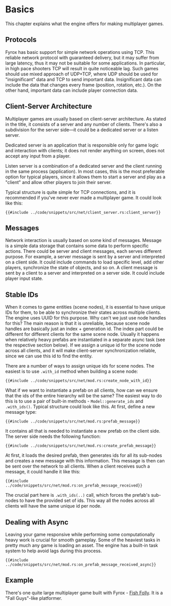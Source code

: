 # Basics

This chapter explains what the engine offers for making multiplayer games.

## Protocols

Fyrox has basic support for simple network operations using TCP. This reliable network protocol with guaranteed
delivery, but it may suffer from large latency, thus it may not be suitable for some applications. In particular,
in high pace shooters TCP will result in quite noticeable lag. Such games should use mixed approach of UDP+TCP, where
UDP should be used for "insignificant" data and TCP to send important data. Insignificant data can include the data
that changes every frame (position, rotation, etc.). On the other hand, important data can include player connection
data.

## Client-Server Architecture

Multiplayer games are usually based on client-server architecture. As stated in the title, it consists of a server
and any number of clients. There's also a subdivision for the server side—it could be a dedicated server or a listen
server.

Dedicated server is an application that is responsible only for game logic and interaction with clients; it does 
not render anything on screen, does not accept any input from a player.

Listen server is a combination of a dedicated server and the client running in the same process (application). In most
cases, this is the most preferable option for typical players, since it allows them to start a server and play as 
a "client" and allow other players to join their server.

Typical structure is quite simple for TCP connections, and it is recommended if you've never ever made a multiplayer
game. It could look like this:

```rust,no_run
{{#include ../code/snippets/src/net/client_server.rs:client_server}}
```

## Messages

Network interaction is usually based on some kind of messages. Message is a simple data storage that contains some
data to perform specific actions. There could be server and client messages, each serves different purpose. For example,
a server message is sent by a server and interpreted on a client side. It could include commands to load specific level, 
add other players, synchronize the state of objects, and so on. A client message is sent by a client to a server and 
interpreted on a server side. It could include player input state.

## Stable IDs

When it comes to game entities (scene nodes), it is essential to have unique IDs for them, to be able to synchronize their
states across multiple clients. The engine uses UUID for this purpose. Why can't we just use node handles for this? The
main reason is that it is unreliable, because scene node handles are basically just an index + generation id. The index
part could be different for different clients for the same scene node. Usually it happens when relatively heavy prefabs 
are instantiated in a separate async task (see the respective section below). If we assign a unique id for the scene node 
across all clients, and it will make client-server synchronization reliable, since we can use this id to find the entity.

There are a number of ways to assign unique ids for scene nodes. The easiest is to use `.with_id` method when building
a scene node:

```rust,no_run
{{#include ../code/snippets/src/net/mod.rs:create_node_with_id}}
```

What if we want to instantiate a prefab on all clients, how can we ensure that the ids of the entire hierarchy will
be the same? The easiest way to do this is to use a pair of built-in methods - `Model::generate_ids` and `.with_ids()`.
Typical structure could look like this. At first, define a new message type:

```rust,no_run
{{#include ../code/snippets/src/net/mod.rs:prefab_message}}
```

It contains all that is needed to instantiate a new prefab on the client side. The server side needs the following
function:

```rust,no_run
{{#include ../code/snippets/src/net/mod.rs:create_prefab_message}}
```

At first, it loads the desired prefab, then generates ids for all its sub-nodes and creates a new message with this
information. This message is then can be sent over the network to all clients. When a client receives such a message,
it could handle it like this:

```rust,no_run
{{#include ../code/snippets/src/net/mod.rs:on_prefab_message_received}}
```

The crucial part here is `.with_ids(..)` call, which forces the prefab's sub-nodes to have the provided set of ids.
This way all the nodes across all clients will have the same unique id per node.

## Dealing with Async

Leaving your game responsive while performing some computationally heavy work is crucial for smooth gameplay. Some of
the heaviest tasks in pretty much any game is loading an asset. The engine has a built-in task system to help avoid 
lags during this process.

```rust,no_run
{{#include ../code/snippets/src/net/mod.rs:on_prefab_message_received_async}}
```

## Example

There's one quite large multiplayer game built with Fyrox - [Fish Folly](https://github.com/mrDIMAS/FishFolly). It is
a "Fall Guys"-like platformer.